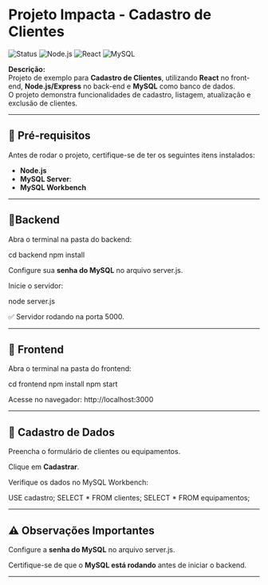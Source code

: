 #  Projeto Impacta - Cadastro de Clientes

![Status](https://img.shields.io/badge/status-em%20desenvolvimento-yellow)
![Node.js](https://img.shields.io/badge/Back--end-Node.js-brightgreen)
![React](https://img.shields.io/badge/Front--end-React-blue)
![MySQL](https://img.shields.io/badge/Banco-MySQL-orange)

**Descrição:**  
Projeto de exemplo para **Cadastro de Clientes**, utilizando **React** no front-end, **Node.js/Express** no back-end e **MySQL** como banco de dados.  
O projeto demonstra funcionalidades de cadastro, listagem, atualização e exclusão de clientes.

---

## 🔧 Pré-requisitos

Antes de rodar o projeto, certifique-se de ter os seguintes itens instalados:

- **Node.js**
- **MySQL Server**: 
- **MySQL Workbench**
---

## 🔹Backend

Abra o terminal na pasta do backend:

cd backend
npm install


Configure sua  **senha do MySQL**  no arquivo server.js.

Inicie o servidor:

node server.js


✅ Servidor rodando na porta 5000.

---

## 🔹 Frontend

Abra o terminal na pasta do frontend:

cd frontend
npm install
npm start


Acesse no navegador: http://localhost:3000

---

## 📝 Cadastro de Dados

Preencha o formulário de clientes ou equipamentos.

Clique em  **Cadastrar**.

Verifique os dados no MySQL Workbench:

USE cadastro;
SELECT * FROM clientes;
SELECT * FROM equipamentos;

---

## ⚠️ Observações Importantes

Configure a **senha do MySQL** no arquivo server.js.

Certifique-se de que o **MySQL está rodando** antes de iniciar o backend.

---

